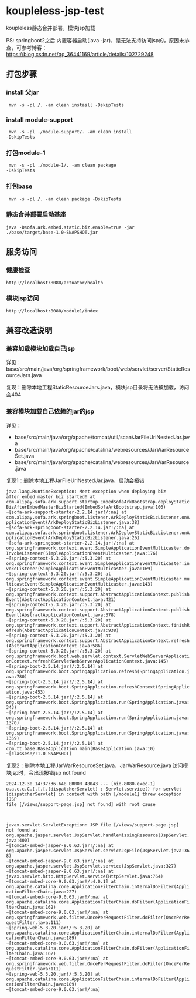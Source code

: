 # koupleless-jsp-test
koupleless静态合并部署，模块jsp加载

PS: springboot2之后 内置容器启动(java -jar)，是无法支持访问jsp的，原因未排查，可参考博客：
https://blog.csdn.net/qq_36441169/article/details/102729248

## 打包步骤

### install 父jar
<code> mvn -s -pl /. -am clean instasll -DskipTests</code>

### install module-support
<code> mvn -s -pl ./module-support/. -am clean install -DskipTests</code>

### 打包module-1
<code> mvn -s -pl ./module-1/. -am clean package -DskipTests</code>

### 打包base
<code> mvn -s -pl /. -am clean package -DskipTests</code>

### 静态合并部署启动基座
<code>java -Dsofa.ark.embed.static.biz.enable=true -jar ./base/target/base-1.0-SNAPSHOT.jar</code>


## 服务访问

### 健康检查
<code>http://localhost:8080/actuator/health </code>

### 模块jsp访问
<code>http://localhost:8080/module1/index </code>

## 兼容改造说明

### 兼容加载模块加载自己jsp

详见：base/src/main/java/org/springframework/boot/web/servlet/server/StaticResourceJars.java

复现：删除本地工程StaticResourceJars.java，模块jsp目录将无法被加载，访问会404

### 兼容模块加载自己依赖的jar的jsp
详见：
- base/src/main/java/org/apache/tomcat/util/scan/JarFileUrlNestedJar.java
- base/src/main/java/org/apache/catalina/webresources/JarWarResourceSet.java
- base/src/main/java/org/apache/catalina/webresources/JarWarResource.java

复现1：删除本地工程JarFileUrlNestedJar.java，启动会报错

<code>java.lang.RuntimeException: Meet exception when deploying biz after embed master biz started!
at com.alipay.sofa.ark.support.startup.EmbedSofaArkBootstrap.deployStaticBizAfterEmbedMasterBizStarted(EmbedSofaArkBootstrap.java:106) ~[sofa-ark-support-starter-2.2.14.jar!/:na]
at com.alipay.sofa.ark.springboot.listener.ArkDeployStaticBizListener.onApplicationEvent(ArkDeployStaticBizListener.java:38) ~[sofa-ark-springboot-starter-2.2.14.jar!/:na]
at com.alipay.sofa.ark.springboot.listener.ArkDeployStaticBizListener.onApplicationEvent(ArkDeployStaticBizListener.java:26) ~[sofa-ark-springboot-starter-2.2.14.jar!/:na]
at org.springframework.context.event.SimpleApplicationEventMulticaster.doInvokeListener(SimpleApplicationEventMulticaster.java:176) ~[spring-context-5.3.20.jar!/:5.3.20]
at org.springframework.context.event.SimpleApplicationEventMulticaster.invokeListener(SimpleApplicationEventMulticaster.java:169) ~[spring-context-5.3.20.jar!/:5.3.20]
at org.springframework.context.event.SimpleApplicationEventMulticaster.multicastEvent(SimpleApplicationEventMulticaster.java:143) ~[spring-context-5.3.20.jar!/:5.3.20]
at org.springframework.context.support.AbstractApplicationContext.publishEvent(AbstractApplicationContext.java:421) ~[spring-context-5.3.20.jar!/:5.3.20]
at org.springframework.context.support.AbstractApplicationContext.publishEvent(AbstractApplicationContext.java:378) ~[spring-context-5.3.20.jar!/:5.3.20]
at org.springframework.context.support.AbstractApplicationContext.finishRefresh(AbstractApplicationContext.java:938) ~[spring-context-5.3.20.jar!/:5.3.20]
at org.springframework.context.support.AbstractApplicationContext.refresh(AbstractApplicationContext.java:586) ~[spring-context-5.3.20.jar!/:5.3.20]
at org.springframework.boot.web.servlet.context.ServletWebServerApplicationContext.refresh(ServletWebServerApplicationContext.java:145) ~[spring-boot-2.5.14.jar!/:2.5.14]
at org.springframework.boot.SpringApplication.refresh(SpringApplication.java:780) ~[spring-boot-2.5.14.jar!/:2.5.14]
at org.springframework.boot.SpringApplication.refreshContext(SpringApplication.java:453) ~[spring-boot-2.5.14.jar!/:2.5.14]
at org.springframework.boot.SpringApplication.run(SpringApplication.java:343) ~[spring-boot-2.5.14.jar!/:2.5.14]
at org.springframework.boot.SpringApplication.run(SpringApplication.java:1370) ~[spring-boot-2.5.14.jar!/:2.5.14]
at org.springframework.boot.SpringApplication.run(SpringApplication.java:1359) ~[spring-boot-2.5.14.jar!/:2.5.14]
at com.tt.base.BaseApplication.main(BaseApplication.java:10) ~[classes!/:1.0-SNAPSHOT]
</code>

复现2：删除本地工程JarWarResourceSet.java、JarWarResource.java
访问模块jsp时，会出现报错jsp not found

<code>2024-12-30 14:37:36.648 ERROR 48043 --- [nio-8080-exec-1] o.a.c.c.C.[.[.[.[dispatcherServlet]      : Servlet.service() for servlet [dispatcherServlet] in context with path [/module1] threw exception [JSP file [&#47;views&#47;support-page.jsp] not found] with root cause

javax.servlet.ServletException: JSP file [&#47;views&#47;support-page.jsp] not found
at org.apache.jasper.servlet.JspServlet.handleMissingResource(JspServlet.java:400) ~[tomcat-embed-jasper-9.0.63.jar!/:na]
at org.apache.jasper.servlet.JspServlet.serviceJspFile(JspServlet.java:368) ~[tomcat-embed-jasper-9.0.63.jar!/:na]
at org.apache.jasper.servlet.JspServlet.service(JspServlet.java:327) ~[tomcat-embed-jasper-9.0.63.jar!/:na]
at javax.servlet.http.HttpServlet.service(HttpServlet.java:764) ~[tomcat-embed-core-9.0.63.jar!/:4.0.1]
at org.apache.catalina.core.ApplicationFilterChain.internalDoFilter(ApplicationFilterChain.java:227) ~[tomcat-embed-core-9.0.63.jar!/:na]
at org.apache.catalina.core.ApplicationFilterChain.doFilter(ApplicationFilterChain.java:162) ~[tomcat-embed-core-9.0.63.jar!/:na]
at org.springframework.web.filter.OncePerRequestFilter.doFilter(OncePerRequestFilter.java:111) ~[spring-web-5.3.20.jar!/:5.3.20]
at org.apache.catalina.core.ApplicationFilterChain.internalDoFilter(ApplicationFilterChain.java:189) ~[tomcat-embed-core-9.0.63.jar!/:na]
at org.apache.catalina.core.ApplicationFilterChain.doFilter(ApplicationFilterChain.java:162) ~[tomcat-embed-core-9.0.63.jar!/:na]
at org.springframework.web.filter.OncePerRequestFilter.doFilter(OncePerRequestFilter.java:111) ~[spring-web-5.3.20.jar!/:5.3.20]
at org.apache.catalina.core.ApplicationFilterChain.internalDoFilter(ApplicationFilterChain.java:189) ~[tomcat-embed-core-9.0.63.jar!/:na]
</code>